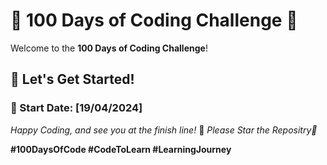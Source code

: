 # 🚀 100 Days of Coding Challenge 🚀


Welcome to the **100 Days of Coding Challenge**!

## 💪 Let's Get Started!


### 📅 Start Date: [19/04/2024]

*Happy Coding, and see you at the finish line!* 🏁
*Please Star the Repositry🌟*

**#100DaysOfCode #CodeToLearn #LearningJourney**

